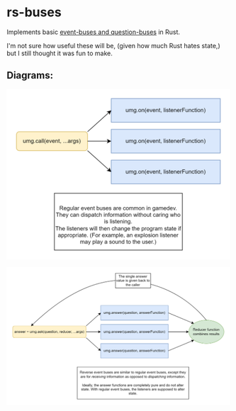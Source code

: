 

# rs-buses

Implements basic [event-buses and question-buses](https://github.com/pakeke-constructor/ideas/blob/master/question_buses.md) in Rust.

I'm not sure how useful these will be, (given how much Rust hates state,) but I still thought it was fun to make.


## Diagrams:

![event_bus](images/event_bus.png)

![question_bus](images/question_bus.png)




